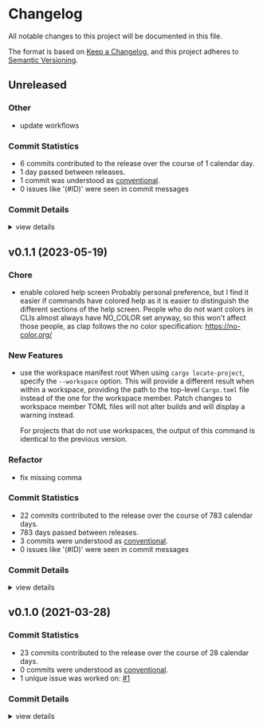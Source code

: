 # Changelog

All notable changes to this project will be documented in this file.

The format is based on [Keep a Changelog](https://keepachangelog.com/en/1.0.0/),
and this project adheres to [Semantic Versioning](https://semver.org/spec/v2.0.0.html).

## Unreleased

### Other

 - <csr-id-bc2239651306548bc3432e42691e655f54ef6d28/> update workflows

### Commit Statistics

<csr-read-only-do-not-edit/>

 - 6 commits contributed to the release over the course of 1 calendar day.
 - 1 day passed between releases.
 - 1 commit was understood as [conventional](https://www.conventionalcommits.org).
 - 0 issues like '(#ID)' were seen in commit messages

### Commit Details

<csr-read-only-do-not-edit/>

<details><summary>view details</summary>

 * **Uncategorized**
    - Release cargo-rhack v0.1.2 ([`f912275`](https://github.com/simonsan/rhack/commit/f912275f39b9c5262585dc6df544a2a86ab07123))
    - Update Readme ([`25b757e`](https://github.com/simonsan/rhack/commit/25b757e3d4edf0c806668972204489adaee99d5c))
    - Update workflows ([`bc22396`](https://github.com/simonsan/rhack/commit/bc2239651306548bc3432e42691e655f54ef6d28))
    - Update code blocks in Readme ([`26e7ce3`](https://github.com/simonsan/rhack/commit/26e7ce3711310b7dbd1088c3a029ffa0c532b310))
    - Update crates.io badge ([`df08e67`](https://github.com/simonsan/rhack/commit/df08e67955a92272b20a6c44de348a2ad5281693))
    - Update Cargo.lock ([`61d0df2`](https://github.com/simonsan/rhack/commit/61d0df241ee7cdb5dc8e2a1dbb09fe76f952def6))
</details>

## v0.1.1 (2023-05-19)

### Chore

 - <csr-id-6f61c97035b4603cb4a023dd35404589d9477c9c/> enable colored help screen
   Probably personal preference, but I find it easier if commands have 
   colored help as it is easier to distinguish the different sections of 
   the help screen.
   People who do not want colors in CLIs almost always have NO_COLOR
   set anyway, so this won't affect those people, as clap follows the no
   color specification: https://no-color.org/

### New Features

 - <csr-id-2018d48527e2992eef32b856a9755665bc76eafb/> use the workspace manifest root
   When using `cargo locate-project`, specify the `--workspace` option.
   This will provide a different result when within a workspace, providing
   the path to the top-level `Cargo.toml` file instead of the one for the
   workspace member. Patch changes to workspace member TOML files will not
   alter builds and will display a warning instead.
   
   For projects that do not use workspaces, the output of this command is
   identical to the previous version.

### Refactor

 - <csr-id-a5bfd3c8eae40ad5b39be2eaed4f45ee5c716ccb/> fix missing comma

### Commit Statistics

<csr-read-only-do-not-edit/>

 - 22 commits contributed to the release over the course of 783 calendar days.
 - 783 days passed between releases.
 - 3 commits were understood as [conventional](https://www.conventionalcommits.org).
 - 0 issues like '(#ID)' were seen in commit messages

### Commit Details

<csr-read-only-do-not-edit/>

<details><summary>view details</summary>

 * **Uncategorized**
    - Rename to `cargo-rhack` ([`8024228`](https://github.com/simonsan/rhack/commit/802422875be35d996abfe193c4eb2ff9ce61961e))
    - Create cargo subcommand ([`8558474`](https://github.com/simonsan/rhack/commit/8558474e421aebacc5aca78c3c0f613fad82f414))
    - Rename to cargo-rhack for cargo subcommand usage ([`e05a892`](https://github.com/simonsan/rhack/commit/e05a8929eb26c2ca748d4b8dd4d208dc51ff7fa4))
    - Remove dbg! ([`c3c76c0`](https://github.com/simonsan/rhack/commit/c3c76c0d5978defb62a72c0bcb5c403fecfa7f68))
    - Edit test comment ([`61212f0`](https://github.com/simonsan/rhack/commit/61212f0001501df2ed240ce60027b2d41b3d2a8e))
    - Remove unused imports ([`53c69b7`](https://github.com/simonsan/rhack/commit/53c69b7ca200bb72095ab8d0ab0a03cec2603d62))
    - Fix undo ([`8725831`](https://github.com/simonsan/rhack/commit/87258313bb45382611fc2842052079870dd9d88e))
    - Update dependencies and Clippy lint fixes ([`50a86a6`](https://github.com/simonsan/rhack/commit/50a86a6e7b761510ac72d23dcfdaec3c46efb4e6))
    - Merge pull request #8 from asaaki/fix/clap3-beta5 ([`e1bc681`](https://github.com/simonsan/rhack/commit/e1bc681dd91e4cb1164632a8bf768e394b465fec))
    - Fix issues and clippy recommendations ([`695090c`](https://github.com/simonsan/rhack/commit/695090ce8079778cf59de2c6f68715992e4a1642))
    - Update dependency to latest versions ([`a211a21`](https://github.com/simonsan/rhack/commit/a211a21e4738c69d056107181cb6d21b1e13c261))
    - Fix breaking changes of clap v3's beta5 ([`c67a4e7`](https://github.com/simonsan/rhack/commit/c67a4e79f56f7e663125341dac80d87f7f0d29a8))
    - Merge pull request #6 from alexander-jackson/feat/use-workspace-root ([`5381a73`](https://github.com/simonsan/rhack/commit/5381a730c58652642a0e8eaabca9abf21cbb542d))
    - Merge pull request #5 from SirWindfield/patch-1 ([`440cda3`](https://github.com/simonsan/rhack/commit/440cda36a3be867e974e289d38ec15f12832f12d))
    - Fix missing comma ([`a5bfd3c`](https://github.com/simonsan/rhack/commit/a5bfd3c8eae40ad5b39be2eaed4f45ee5c716ccb))
    - Use the workspace manifest root ([`2018d48`](https://github.com/simonsan/rhack/commit/2018d48527e2992eef32b856a9755665bc76eafb))
    - Enable colored help screen ([`6f61c97`](https://github.com/simonsan/rhack/commit/6f61c97035b4603cb4a023dd35404589d9477c9c))
    - Update installation instructions ([`30c6a8f`](https://github.com/simonsan/rhack/commit/30c6a8fac53c83db6a594a29d10dc0209e955a9a))
    - Merge pull request #2 from bradfier/document-aur-package ([`478b027`](https://github.com/simonsan/rhack/commit/478b0279beff8a229899d98349888b6a8a0e6acb))
    - Add an scdoc format Manpage and Makefile ([`96dfb5e`](https://github.com/simonsan/rhack/commit/96dfb5ebe048946b13ad272c155ea94bf486e300))
    - Add mention of AUR package to README ([`d3ef905`](https://github.com/simonsan/rhack/commit/d3ef905df996ac347b1c7eac76942a21d28d5046))
    - Update installation instructions ([`34b2d2d`](https://github.com/simonsan/rhack/commit/34b2d2d41d583241c1f4573c8c3ae7d7adb14fdc))
</details>

## v0.1.0 (2021-03-28)

### Commit Statistics

<csr-read-only-do-not-edit/>

 - 23 commits contributed to the release over the course of 28 calendar days.
 - 0 commits were understood as [conventional](https://www.conventionalcommits.org).
 - 1 unique issue was worked on: [#1](https://github.com/simonsan/rhack/issues/1)

### Commit Details

<csr-read-only-do-not-edit/>

<details><summary>view details</summary>

 * **[#1](https://github.com/simonsan/rhack/issues/1)**
    - Modularize shared operations for both ([`68175b2`](https://github.com/simonsan/rhack/commit/68175b2eb6bccf1ac78c17b73ff482c985fcdd76))
 * **Uncategorized**
    - Rename deb package name ([`7008b8b`](https://github.com/simonsan/rhack/commit/7008b8b4c31c54133c475551272c4f053de6d891))
    - Rename release banaries names ([`47c196d`](https://github.com/simonsan/rhack/commit/47c196d6c83f54bf1d0ea1c039371ebe33fc9d93))
    - Add release workflow ([`a7fca58`](https://github.com/simonsan/rhack/commit/a7fca5839f58dbb28e37aed299c930da7abbe622))
    - Add LICENSE ([`baca452`](https://github.com/simonsan/rhack/commit/baca4526b6c8379b11fb5da5edaa78e2bbfd719a))
    - Init workflows ([`54b32fd`](https://github.com/simonsan/rhack/commit/54b32fd7011b1a43ee9eb6c8d6b0d744ee8b9868))
    - Drop temp crates from the table ([`e9b8114`](https://github.com/simonsan/rhack/commit/e9b8114e6d617734f83f2985fb8dc61b67b0c9c6))
    - Handle failure from serde_json ([`affa96e`](https://github.com/simonsan/rhack/commit/affa96ea874056a24b532e2109b7b559ccd3d243))
    - Add TODO ([`04adc21`](https://github.com/simonsan/rhack/commit/04adc2110c51fcbe1ae3f95915f14e03df78977a))
    - Enable to update patch table ([`17629af`](https://github.com/simonsan/rhack/commit/17629af469cf62ff12aebe5ef60dd2b9d0fcbf63))
    - Make it possible to emit verbose debug ([`7c96423`](https://github.com/simonsan/rhack/commit/7c96423f41d52578748855d1a197ff87d6c7270e))
    - Enable to insert new table to manifest ([`1e967fa`](https://github.com/simonsan/rhack/commit/1e967fa391ce0946c1305c49131208d095195aaf))
    - Update README ([`27921c7`](https://github.com/simonsan/rhack/commit/27921c7572479c54cd1e816baaf82eecc4d12db6))
    - Make it possible to copy directory recursively ([`b4e0ca2`](https://github.com/simonsan/rhack/commit/b4e0ca2e8ac2101c939f94d225732dfcea9c4b48))
    - Update README ([`70a0715`](https://github.com/simonsan/rhack/commit/70a071534898dd4896d9e266ac816f8202660ec5))
    - Use cargo locate-project to detemine the path ([`0c5ec24`](https://github.com/simonsan/rhack/commit/0c5ec24e6901940f27b8be6248536c9d09236343))
    - Enable to determine the path to registry path ([`844a3d2`](https://github.com/simonsan/rhack/commit/844a3d2139143bcbd1e045a56181a76181820559))
    - Update README ([`f5f9b0b`](https://github.com/simonsan/rhack/commit/f5f9b0b331f640fee071c0e207b88897ada8cb1d))
    - Infer the path to home directory ([`7d6ffac`](https://github.com/simonsan/rhack/commit/7d6ffac84320a1ac9007dc84eade0425622c2a20))
    - Enable to copy depencencies ([`d4fe778`](https://github.com/simonsan/rhack/commit/d4fe77821206060ade0b3957ea750a82e226965d))
    - Add sub-commands ([`1b4ea4b`](https://github.com/simonsan/rhack/commit/1b4ea4bb84817f44759270e6bb4d17468a3a265c))
    - Add README ([`026600e`](https://github.com/simonsan/rhack/commit/026600eea9c31479e741e8689ad55c4254fafb77))
    - Init ([`bec3404`](https://github.com/simonsan/rhack/commit/bec3404645724bb6324f0feb2818db49db94461a))
</details>


